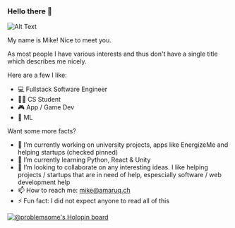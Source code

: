 ### Hello there 👋

![Alt Text](https://media.giphy.com/media/xTiIzJSKB4l7xTouE8/giphy.gif?cid=ecf05e4703kbxpvzaomubrex2ugmh8sn7bw3cs49anp7mt9g&rid=giphy.gif&ct=g)

My name is Mike! Nice to meet you.

As most people I have various interests and thus don't have a single title which describes me nicely.

Here are a few I like:

- 💻 Fullstack Software Engineer
- 👨‍🎓 CS Student
- 🎮 App / Game Dev
- 🧠 ML

Want some more facts?
- 🔭 I’m currently working on university projects, apps like EnergizeMe and helping startups (checked pinned)
- 🌱 I’m currently learning Python, React & Unity
- 👯 I’m looking to collaborate on any interesting ideas. I like helping projects / startups that are in need of help, espescially software / web development help
- 📫 How to reach me: mike@amaruq.ch
- ⚡ Fun fact: I did not expect anyone to read all of this

[![@problemsome's Holopin board](https://holopin.io/api/user/board?user=problemsome)](https://holopin.io/@problemsome)

<!--
**fierc3/fierc3** is a ✨ _special_ ✨ repository because its `README.md` (this file) appears on your GitHub profile.

Here are some ideas to get you started:

- 🔭 I’m currently working on ...
- 🌱 I’m currently learning ...
- 👯 I’m looking to collaborate on ...
- 🤔 I’m looking for help with ...
- 💬 Ask me about ...
- 📫 How to reach me: ...
- 😄 Pronouns: ...
- ⚡ Fun fact: ...
-->
